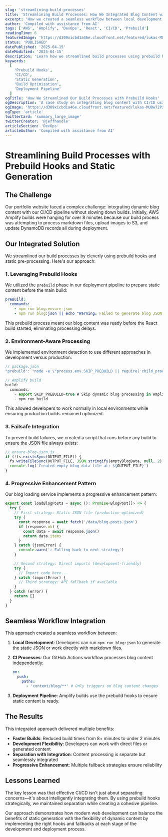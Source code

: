 ```yaml
---
slug: 'streamlining-build-processes'
title: 'Streamlining Build Processes: How We Integrated Blog Content with CI/CD'
excerpt: 'How we created a seamless workflow between local development, CI/CD, and deployment using prebuild hooks and static pre-processing.'
author: 'Compiled with assistance from AI'
tags: ['AWS', 'Amplify', 'DevOps', 'React', 'CI/CD', 'Prebuild']
readingTime: 6
featuredImage: 'https://d309xicbd1a46e.cloudfront.net/featured/lukas-MU8w72PzRow-unsplash.webp'
status: 'PUBLISHED'
datePublished: '2025-04-15'
dateModified: '2025-04-15'
description: 'Learn how we streamlined build processes using prebuild hooks and static pre-processing for optimal CI/CD workflow'
keywords:
  [
    'Prebuild Hooks',
    'CI/CD',
    'Static Generation',
    'Build Optimization',
    'Deployment Pipeline'
  ]
ogTitle: 'How We Streamlined Our Build Processes with Prebuild Hooks'
ogDescription: 'A case study on integrating blog content with CI/CD using prebuild hooks and static processing'
ogImage: 'https://d309xicbd1a46e.cloudfront.net/featured/lukas-MU8w72PzRow-unsplash.webp'
ogType: 'article'
twitterCard: 'summary_large_image'
twitterCreator: '@jeffhandle'
articleSection: 'DevOps'
articleAuthor: 'Compiled with assistance from AI'
---
```


# Streamlining Build Processes with Prebuild Hooks and Static Generation

## The Challenge

Our portfolio website faced a complex challenge: integrating dynamic blog content with our CI/CD pipeline without slowing down builds. Initially, AWS Amplify builds were hanging for over 8 minutes because our build process was attempting to process markdown files, upload images to S3, and update DynamoDB records all during deployment.

## Our Integrated Solution

We streamlined our build processes by cleverly using prebuild hooks and static pre-processing. Here's our approach:

### 1. Leveraging Prebuild Hooks

We utilized the `prebuild` phase in our deployment pipeline to prepare static content before the main build:

```yaml
preBuild:
  commands:
    - npm run blog:ensure-json
    - npm run blog:json || echo "Warning: Failed to generate blog JSON, using fallback"
```

This prebuild process meant our blog content was ready before the React build started, eliminating processing delays.

### 2. Environment-Aware Processing

We implemented environment detection to use different approaches in development versus production:

```typescript
// package.json
"prebuild": "node -e \"process.env.SKIP_PREBUILD || require('child_process').execSync('npm run blog:json', {stdio: 'inherit'})\"",

// Amplify build
build:
  commands:
    - export SKIP_PREBUILD=true # Skip dynamic blog processing in Amplify
    - npm run build
```

This allowed developers to work normally in local environments while ensuring production builds remained optimized.

### 3. Failsafe Integration

To prevent build failures, we created a script that runs before any build to ensure the JSON file always exists:

```javascript
// ensure-blog-json.js
if (!fs.existsSync(OUTPUT_FILE)) {
  fs.writeFileSync(OUTPUT_FILE, JSON.stringify(emptyBlogData, null, 2), 'utf-8')
  console.log(`Created empty blog data file at: ${OUTPUT_FILE}`)
}
```

### 4. Progressive Enhancement Pattern

Our blog loading service implements a progressive enhancement pattern:

```typescript
export const loadBlogPosts = async (): Promise<BlogPost[]> => {
  try {
    // First strategy: Static JSON file (production-optimized)
    try {
      const response = await fetch('/data/blog-posts.json')
      if (response.ok) {
        const data = await response.json()
        return data.items
      }
    } catch (jsonError) {
      console.warn('⚠️ Falling back to next strategy')
    }

    // Second strategy: Direct imports (development-friendly)
    try {
      // Import code here...
    } catch (importError) {
      // Third strategy: API fallback if available
    }
  } catch (error) {
    return []
  }
}
```

## Seamless Workflow Integration

This approach created a seamless workflow between:

1. **Local Development**: Developers can run `npm run blog:json` to generate the static JSON or work directly with markdown files.

2. **CI Processes**: Our GitHub Actions workflow processes blog content independently:

   ```yaml
   on:
     push:
       paths:
         - 'content/blog/**' # Only triggers on blog content changes
   ```

3. **Deployment Pipeline**: Amplify builds use the prebuild hooks to ensure static content is ready.

## The Results

This integrated approach delivered multiple benefits:

- **Faster Builds**: Reduced build times from 8+ minutes to under 2 minutes
- **Development Flexibility**: Developers can work with direct files or generated content
- **Separation with Integration**: Content processing is separate but seamlessly integrated
- **Progressive Enhancement**: Multiple fallback strategies ensure reliability

## Lessons Learned

The key lesson was that effective CI/CD isn't just about separating concerns—it's about intelligently integrating them. By using prebuild hooks strategically, we maintained separation while creating a cohesive pipeline.

Our approach demonstrates how modern web development can balance the benefits of static generation with the flexibility of dynamic content by implementing the right hooks and fallbacks at each stage of the development and deployment process.
